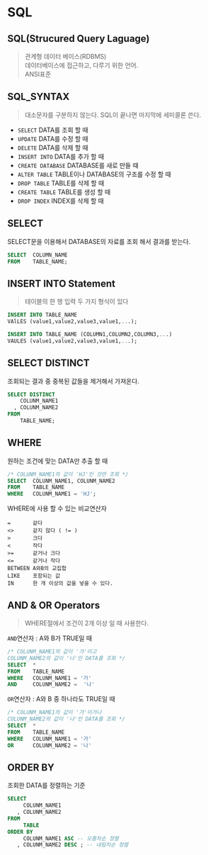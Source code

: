 # SQL

## SQL(Strucured Query Laguage)
> 관계형 데이터 베이스(RDBMS)  
> 데이터베이스에 접근하고, 다루기 위한 언어.  
> ANSI표준  

## SQL_SYNTAX
> 대소문자를 구분하지 않는다. 
> SQL이 끝나면 마지막에 세미콜론 쓴다.  

- `SELECT` DATA를 조회 할 때  
- `UPDATE` DATA를 수정 할 때  
- `DELETE` DATA를 삭제 할 때  
- `INSERT INTO`  DATA를 추가 할 때
- `CREATE DATABASE` DATABASE를 새로 만들 때  
- `ALTER TABLE` TABLE이나 DATABASE의 구조를 수정 할 때  
- `DROP TABLE` TABLE를 삭제 할 때  
- `CREATE TABLE` TABLE를 생성 할 때  
- `DROP INDEX` INDEX를 삭제 할 때  

## SELECT
SELECT문을 이용해서 DATABASE의 자료를 조회 해서 결과를 받는다.  
```SQL
SELECT  COLUMN_NAME
FROM    TABLE_NAME;
```

## INSERT INTO Statement
> 테이블의 한 행 입력
> 두 가지 형식이 있다
```SQL
INSERT INTO TABLE_NAME
VAlLES (value1,value2,value3,value1,...);
```
```SQL
INSERT INTO TABLE_NAME (COLUMN1,COLUMN2,COLUMN3,...)
VAULES (value1,value2,value3,value1,...);

```
## SELECT DISTINCT
조회되는 결과 중 중복된 값들을 제거해서 가져온다.
```SQL
SELECT DISTINCT 
    COLUNM_NAME1
  , COLUNM_NAME2
FROM 
    TABLE_NAME;
```

## WHERE
원하는 조건에 맞는 DATA만 추출 할 때
```SQL
/* COLUNM_NAME1의 값이 'HJ'인 것만 조회 */
SELECT  COLUNM_NAME1, COLUNM_NAME2
FROM    TABLE_NAME
WHERE   COLUNM_NAME1 = 'HJ';
```
WHERE에 사용 할 수 있는 비교연산자
```
=       같다
<>      같지 않다 ( != )
>       크다 
<       작다
>=      같거나 크다
<=      같거나 작다
BETWEEN A와B의 교집합
LIKE    포함되는 값
IN      한 개 이상의 값을 넣을 수 있다.
```

## AND & OR Operators
> WHERE절에서 조건이 2개 이상 일 때 사용한다. 
  
`AND`연산자 : A와 B가 TRUE일 때
```SQL
/* COLUNM_NAME1의 값이 '가'이고 
COLUNM_NAME2의 값이 '나'인 DATA를 조회 */
SELECT  *
FROM    TABLE_NAME
WHERE   COLUNM_NAME1 = '가'
AND     COLUNM_NAME2 =  '나'
```
`OR`연산자 : A와 B 중 하나라도 TRUE일 때
```SQL
/* COLUNM_NAME1의 값이 '가'이거나
COLUNM_NAME2의 값이 '나'인 DATA를 조회 */
SELECT  *
FROM    TABLE_NAME
WHERE   COLUNM_NAME1 = '가'
OR      COLUNM_NAME2 = '나'
```


## ORDER BY
조회한 DATA를 정렬하는 기준

```SQL
SELECT
     COLUNM_NAME1  
   , COLUNM_NAME2
FROM
     TABLE
ORDER BY
     COLUNM_NAME1 ASC -- 오름차순 정렬
   , COLUNM_NAME2 DESC ; -- 내림차순 정렬

```








